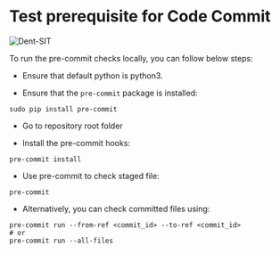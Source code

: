 # Test prerequisite for Code Commit

![Dent-SIT](../img/code_commit.png)

To run the pre-commit checks locally, you can follow below steps:

- Ensure that default python is python3.

- Ensure that the `pre-commit` package is installed:

```Shell
sudo pip install pre-commit
```

- Go to repository root folder

- Install the pre-commit hooks:

```Shell
pre-commit install
```

- Use pre-commit to check staged file:

```Shell
pre-commit
```

- Alternatively, you can check committed files using:

```Shell
pre-commit run --from-ref <commit_id> --to-ref <commit_id>
# or
pre-commit run --all-files
```
